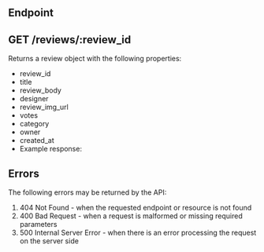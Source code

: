 ## Endpoint

## GET /reviews/:review_id
Returns a review object with the following properties:

- review_id
- title
- review_body
- designer
- review_img_url
- votes
- category
- owner
- created_at
- Example response:

## Errors

The following errors may be returned by the API:

1. 404 Not Found - when the requested endpoint or resource is not found
2. 400 Bad Request - when a request is malformed or missing required parameters
3. 500 Internal Server Error - when there is an error processing the request on the server side
